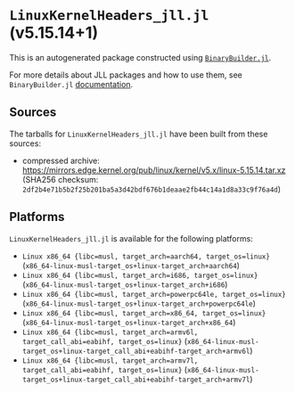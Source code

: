 # `LinuxKernelHeaders_jll.jl` (v5.15.14+1)

This is an autogenerated package constructed using [`BinaryBuilder.jl`](https://github.com/JuliaPackaging/BinaryBuilder.jl).

For more details about JLL packages and how to use them, see `BinaryBuilder.jl` [documentation](https://juliapackaging.github.io/BinaryBuilder.jl/dev/jll/).

## Sources

The tarballs for `LinuxKernelHeaders_jll.jl` have been built from these sources:

* compressed archive: https://mirrors.edge.kernel.org/pub/linux/kernel/v5.x/linux-5.15.14.tar.xz (SHA256 checksum: `2df2b4e71b5b2f25b201ba5a3d42bdf676b1deaae2fb44c14a1d8a33c9f76a4d`)

## Platforms

`LinuxKernelHeaders_jll.jl` is available for the following platforms:

* `Linux x86_64 {libc=musl, target_arch=aarch64, target_os=linux}` (`x86_64-linux-musl-target_os+linux-target_arch+aarch64`)
* `Linux x86_64 {libc=musl, target_arch=i686, target_os=linux}` (`x86_64-linux-musl-target_os+linux-target_arch+i686`)
* `Linux x86_64 {libc=musl, target_arch=powerpc64le, target_os=linux}` (`x86_64-linux-musl-target_os+linux-target_arch+powerpc64le`)
* `Linux x86_64 {libc=musl, target_arch=x86_64, target_os=linux}` (`x86_64-linux-musl-target_os+linux-target_arch+x86_64`)
* `Linux x86_64 {libc=musl, target_arch=armv6l, target_call_abi=eabihf, target_os=linux}` (`x86_64-linux-musl-target_os+linux-target_call_abi+eabihf-target_arch+armv6l`)
* `Linux x86_64 {libc=musl, target_arch=armv7l, target_call_abi=eabihf, target_os=linux}` (`x86_64-linux-musl-target_os+linux-target_call_abi+eabihf-target_arch+armv7l`)
